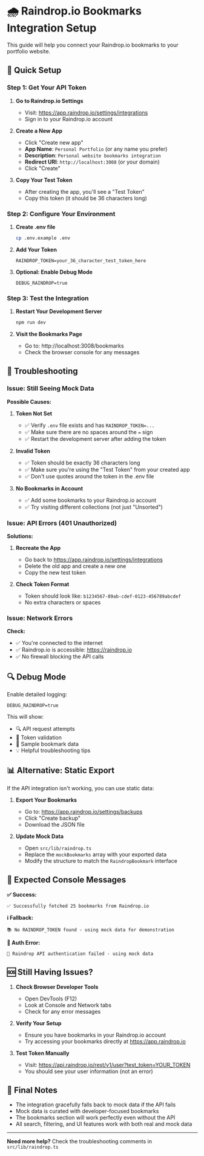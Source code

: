 # 🌧️ Raindrop.io Bookmarks Integration Setup

This guide will help you connect your Raindrop.io bookmarks to your portfolio website.

## 🚀 Quick Setup

### Step 1: Get Your API Token

1. **Go to Raindrop.io Settings**
   - Visit: https://app.raindrop.io/settings/integrations
   - Sign in to your Raindrop.io account

2. **Create a New App**
   - Click "Create new app"
   - **App Name**: `Personal Portfolio` (or any name you prefer)
   - **Description**: `Personal website bookmarks integration`
   - **Redirect URI**: `http://localhost:3008` (or your domain)
   - Click "Create"

3. **Copy Your Test Token**
   - After creating the app, you'll see a "Test Token"
   - Copy this token (it should be 36 characters long)

### Step 2: Configure Your Environment

1. **Create .env file**
   ```bash
   cp .env.example .env
   ```

2. **Add Your Token**
   ```env
   RAINDROP_TOKEN=your_36_character_test_token_here
   ```

3. **Optional: Enable Debug Mode**
   ```env
   DEBUG_RAINDROP=true
   ```

### Step 3: Test the Integration

1. **Restart Your Development Server**
   ```bash
   npm run dev
   ```

2. **Visit the Bookmarks Page**
   - Go to: http://localhost:3008/bookmarks
   - Check the browser console for any messages

## 🔧 Troubleshooting

### Issue: Still Seeing Mock Data

**Possible Causes:**

1. **Token Not Set**
   - ✅ Verify `.env` file exists and has `RAINDROP_TOKEN=...`
   - ✅ Make sure there are no spaces around the `=` sign
   - ✅ Restart the development server after adding the token

2. **Invalid Token**
   - ✅ Token should be exactly 36 characters long
   - ✅ Make sure you're using the "Test Token" from your created app
   - ✅ Don't use quotes around the token in the .env file

3. **No Bookmarks in Account**
   - ✅ Add some bookmarks to your Raindrop.io account
   - ✅ Try visiting different collections (not just "Unsorted")

### Issue: API Errors (401 Unauthorized)

**Solutions:**

1. **Recreate the App**
   - Go back to https://app.raindrop.io/settings/integrations
   - Delete the old app and create a new one
   - Copy the new test token

2. **Check Token Format**
   - Token should look like: `b1234567-89ab-cdef-0123-456789abcdef`
   - No extra characters or spaces

### Issue: Network Errors

**Check:**
- ✅ You're connected to the internet
- ✅ Raindrop.io is accessible: https://raindrop.io
- ✅ No firewall blocking the API calls

## 🔍 Debug Mode

Enable detailed logging:

```env
DEBUG_RAINDROP=true
```

This will show:
- 🔍 API request attempts
- 🔑 Token validation
- 📖 Sample bookmark data
- 💡 Helpful troubleshooting tips

## 📊 Alternative: Static Export

If the API integration isn't working, you can use static data:

1. **Export Your Bookmarks**
   - Go to: https://app.raindrop.io/settings/backups
   - Click "Create backup"
   - Download the JSON file

2. **Update Mock Data**
   - Open `src/lib/raindrop.ts`
   - Replace the `mockBookmarks` array with your exported data
   - Modify the structure to match the `RaindropBookmark` interface

## 📝 Expected Console Messages

**✅ Success:**
```
✅ Successfully fetched 25 bookmarks from Raindrop.io
```

**ℹ️ Fallback:**
```
📚 No RAINDROP_TOKEN found - using mock data for demonstration
```

**🚫 Auth Error:**
```
🚫 Raindrop API authentication failed - using mock data
```

## 🆘 Still Having Issues?

1. **Check Browser Developer Tools**
   - Open DevTools (F12)
   - Look at Console and Network tabs
   - Check for any error messages

2. **Verify Your Setup**
   - Ensure you have bookmarks in your Raindrop.io account
   - Try accessing your bookmarks directly at https://app.raindrop.io

3. **Test Token Manually**
   - Visit: https://api.raindrop.io/rest/v1/user?test_token=YOUR_TOKEN
   - You should see your user information (not an error)

## 🎯 Final Notes

- The integration gracefully falls back to mock data if the API fails
- Mock data is curated with developer-focused bookmarks
- The bookmarks section will work perfectly even without the API
- All search, filtering, and UI features work with both real and mock data

---

**Need more help?** Check the troubleshooting comments in `src/lib/raindrop.ts`